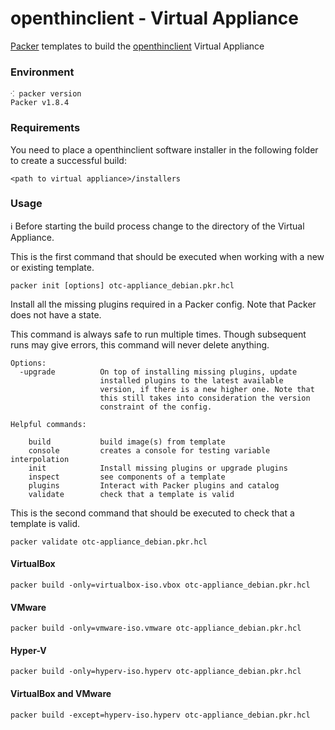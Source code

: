 # openthinclient - Virtual Appliance

[Packer](https://packer.io) templates to build the [openthinclient](http://openthinclient.org) Virtual Appliance


### Environment

```
⁖ packer version
Packer v1.8.4
```

### Requirements

You need to place a openthinclient software installer in the following folder to create a successful build:

```
<path to virtual appliance>/installers
```
   
   
### Usage

ℹ Before starting the build process change to the directory of the Virtual Appliance.

This is the first command that should be executed when working with a new
or existing template.

```
packer init [options] otc-appliance_debian.pkr.hcl
```

Install all the missing plugins required in a Packer config. Note that Packer
does not have a state.

This command is always safe to run multiple times. Though subsequent runs may
give errors, this command will never delete anything.


```
Options:
  -upgrade          On top of installing missing plugins, update
                    installed plugins to the latest available
                    version, if there is a new higher one. Note that
                    this still takes into consideration the version
                    constraint of the config.

Helpful commands:

    build           build image(s) from template
    console         creates a console for testing variable interpolation
    init            Install missing plugins or upgrade plugins
    inspect         see components of a template
    plugins         Interact with Packer plugins and catalog
    validate        check that a template is valid
```

This is the second command that should be executed to check that
 a template is valid.
```
packer validate otc-appliance_debian.pkr.hcl
```

#### VirtualBox

```
packer build -only=virtualbox-iso.vbox otc-appliance_debian.pkr.hcl 
```

#### VMware

```
packer build -only=vmware-iso.vmware otc-appliance_debian.pkr.hcl 
```

#### Hyper-V

```
packer build -only=hyperv-iso.hyperv otc-appliance_debian.pkr.hcl 
```

#### VirtualBox and VMware

```
packer build -except=hyperv-iso.hyperv otc-appliance_debian.pkr.hcl
```